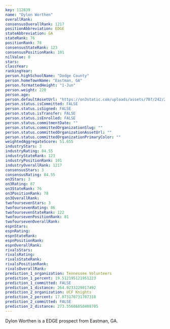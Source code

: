 ```yaml
---
key: 112839
name: "Dylon Worthen"
overallRank: 
consensusOverallRank: 1217
positionAbbreviation: EDGE
stateAbbreviation: GA
stateRank: 76
positionRank: 78
consensusStateRank: 123
consensusPositionRank: 101
nilValue: 0
stars: 
classYear: 
rankingYear: 
person.highSchoolName: "Dodge County"
person.homeTownName: "Eastman, GA"
person.formattedHeight: "1-Jun"
person.weight: 220
person.age: 
person.defaultAssetUrl: "https://on3static.com/uploads/assets/707/242/242707.png"
person.status.isCommitted: FALSE
person.status.isSigned: FALSE
person.status.isTransfer: FALSE
person.status.isEnrolled: FALSE
person.status.commitmentDate: ""
person.status.committedOrganizationSlug: ""
person.status.committedOrganizationAssetUrl: ""
person.status.committedOrganizationPrimaryColor: ""
weightedAggregateScore: 51.655
industryStars: 3
industryRating: 84.55
industryStateRank: 123
industryPositionRank: 101
industryOverallRank: 1217
consensusStars: 3
consensusRating: 84.55
on3Stars: 3
on3Rating: 87
on3StateRank: 76
on3PositionRank: 78
on3OverallRank: 
twofoursevenStars: 3
twofoursevenRating: 86
twofoursevenStateRank: 122
twofoursevenPositionRank: 81
twofoursevenOverallRank: 
espnStars: 
espnRating: 
espnStateRank: 
espnPositionRank: 
espnOverallRank: 
rivalsStars: 
rivalsRating: 
rivalsStateRank: 
rivalsPositionRank: 
rivalsOverallRank: 
prediction_1_organization: Tennessee Volunteers
prediction_1_percent: 19.512195121951223
prediction_1_committed: FALSE
prediction_1_distance: 264.9233229817492
prediction_2_organization: UCF Knights
prediction_2_percent: 17.073170731707318
prediction_2_committed: FALSE
prediction_2_distance: 273.55686850408705
---
```

Dylon Worthen is a EDGE prospect from Eastman, GA.